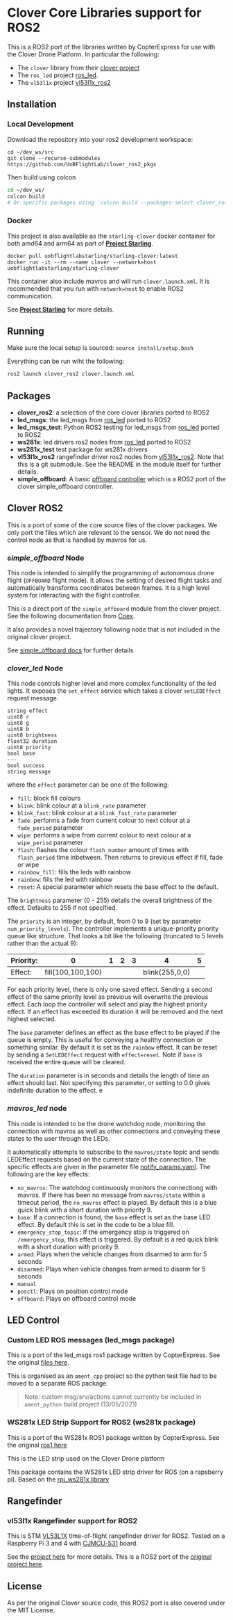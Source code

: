 # Clover Core Libraries support for ROS2

This is a ROS2 port of the libraries written by CopterExpress for use with the Clover Drone Platform. In particular the following:

- The `clover` library from their [clover project](https://github.com/CopterExpress/clover)
- The `ros_led` project [ros_led](https://github.com/CopterExpress/ros_led).
- The `vl53l1x` project [vl53l1x_ros2](https://github.com/mhl787156/vl53l1x_ros2)

## Installation

### Local Development

Download the repository into your ros2 development workspace:
```
cd ~/dev_ws/src
git clone --recurse-submodules https://github.com/UoBFlightLab/clover_ros2_pkgs
```

Then build using colcon
```bash
cd ~/dev_ws/
colcon build
# Or specific packages using `colcon build --packages-select clover_ros2`
```

### Docker

This project is also available as the `starling-clover` docker container for both amd64 and arm64 as part of [**Project Starling**](https://github.com/UoBFlightLab/ProjectStarling).

```
docker pull uobflightlabstarling/starling-clover:latest
docker run -it --rm --name clover --network=host uobflightlabstarling/starling-clover
```

This container also include mavros and will run `clover.launch.xml`. It is recommended that you run with `network=host` to enable ROS2 communication.

See [**Project Starling**](https://github.com/UoBFlightLab/ProjectStarling) for more details.

## Running

Make sure the local setup is sourced: `source install/setup.bash`

Everything can be run wiht the following:

```bash
ros2 launch clover_ros2 clover.launch.xml
```

## Packages

- **clover_ros2**: a selection of the core clover libraries ported to ROS2
- **led_msgs**: the led_msgs from [ros_led](https://github.com/CopterExpress/ros_led) ported to ROS2
- **led_msgs_test**: Python ROS2 testing for led_msgs from [ros_led](https://github.com/CopterExpress/ros_led) ported to ROS2
- **ws281x**: led drivers ros2 nodes from [ros_led](https://github.com/CopterExpress/ros_led) ported to ROS2
- **ws281x_test** test package for ws281x drivers
- **vl53l1x_ros2** rangefinder driver ros2 nodes from [vl53l1x_ros2](https://github.com/mhl787156/vl53l1x_ros2). Note that this is a git submodule. See the README in the module itself for further details.
- **simple_offboard**: A basic [offboard controller](https://github.com/StarlingUAS/starling_simple_offboard) which is a ROS2 port of the clover simple_offboard controller. 

## Clover ROS2

This is a port of some of the core source files of the clover packages. We only port the files which are relevant to the sensor. We do not need the control node as that is handled by mavros for us.

### *simple_offboard* Node
This node is intended to simplify the programming of autonomous drone flight (`OFFBOARD` flight mode). It allows the setting of desired flight tasks and automatically transforms coordinates between frames. It is a high level system for interacting with the flight controller.

This is a direct port of the `simple_offboard` module from the clover project. See the following documentation from [Coex](https://clover.coex.tech/en/simple_offboard.html).

It also provides a novel trajectory following node that is not included in the original clover project.

See [simple_offboard docs](starling_simple_offboard) for further details

### *clover_led* Node
This node controls higher level and more complex functionality of the led lights. It exposes the `set_effect` service which takes a clover `setLEDEffect` request message.

```
string effect
uint8 r
uint8 g
uint8 b
uint8 brightness
float32 duration
uint8 priority
bool base 
---
bool success
string message
```

where the `effect` parameter can be one of the following:

- `fill`: block fill colours
- `blink`: blink colour at a `blink_rate` parameter
- `blink_fast`: blink colour at a `blink_fast_rate` parameter
- `fade`: performs a fade from current colour to next colour at a `fade_period` parameter
- `wipe`: performs a wipe from current colour to next colour at a `wipe_period` parameter
- `flash`: flashes the colour `flash_number` amount of times with `flash_period` time inbetween. Then returns to previous effect if fill, fade or wipe
- `rainbow_fill`: fills the leds with rainbow
- `rainbow`: fills the led with rainbow
- `reset`: A special parameter which resets the base effect to the default. 

The `brightness` parameter (0 - 255) details the overall brightness of the effect. Defaults to 255 if not specified.

The `priority` is an integer, by default, from 0 to 9 (set by parameter `num_priority_levels`). The controller implements a unique-priority priority queue like structure. That looks a bit like the following (truncated to 5 levels rather than the actual 9):

| Priority: | 0                 | 1 | 2 | 3 | 4              | 5 |
|-----------|-------------------|---|---|---|----------------|---|
| Effect:   | fill(100,100,100) |   |   |   | blink(255,0,0) |   |

For each priority level, there is only one saved effect. Sending a second effect of the same priority level as previous will overwrite the previous effect. Each loop the controller will select and play the highest priority 
effect. If an effect has exceeded its duration it will be removed and the next highest selected. 

The `base` parameter defines an effect as the base effect to be played if the queue is empty. This is useful for conveying a healthy connection or something similar. By default it is set as the `rainbow` effect. It can be reset by sending a `SetLEDEffect` request with `effect=reset`. Note if `base` is received the entire queue will be cleared. 

The `duration` parameter is in seconds and details the length of time an effect should last. Not specifying this parameter, or setting to 0.0 gives indefinite duration to the effect.
e 
### *mavros_led* node

This node is intended to be the drone watchdog node, monitoring the connection with mavros as well as other connections and conveying these states to the user through the LEDs. 

It automatically attempts to subscribe to the `mavros/state` topic and sends LEDEffect requests based on the current state of the connection. The specific effects are given in the parameter file [notify_params.yaml](clover_ros2/config/notify_params.yaml). The following are the key effects:

* `no_mavros`: The watchdog continuously monitors the connectiong with mavros. If there has been no message from `mavros/state` within a timeout period, the `no_mavros` effect is played. By default this is a blue quick blink with a short duration with priority 9. 
*  `base`: If a connection is found, the `base` effect is set as the base LED effect. By default this is set in the code to be a blue fill. 
* `emergency_stop_topic`: If the emergency stop is triggered on `/emergency_stop`, this effect is triggered. By default is a red quick blink with a short duration with priority 9.
* `armed`: Plays when the vehicle changes from disarmed to arm for 5 seconds
* `disarmed`: Plays when vehicle changes from armed to disarm for 5 seconds
* `manual`
* `posctl`: Plays on position control mode
* `offboard`: Plays on offboard control mode 

## LED Control

### Custom LED ROS messages (led_msgs package)

This is a port of the led_msgs ros1 package written by CopterExpress. See the original [files here](https://github.com/CopterExpress/ros_led/tree/master/led_msgs).

This is organised as an `ament_cpp` project so the python test file had to be moved to a separate ROS package.

> Note: custom msg/srv/actions cannot currently be included in `ament_python` build project (13/05/2021)

### WS281x LED Strip Support for ROS2 (ws281x package)

This is a port of the WS281x ROS1 package written by CopterExpress. See the original [ros1 here](https://github.com/CopterExpress/ros_led/tree/master/ws281x)

This is the LED strip used on the Clover Drone platform

This package contains the WS281x LED strip driver for ROS (on a rapsberry pi). Based on the [rpi_ws281x library](https://github.com/jgarff/rpi_ws281x)

## Rangefinder

### vl53l1x Rangefinder support for ROS2

This is STM [VL53L1X](https://www.st.com/en/imaging-and-photonics-solutions/vl53l1x.html) time-of-flight rangefinder driver for ROS2. Tested on a Raspberry Pi 3 and 4 with [CJMCU-531](https://ru.aliexpress.com/item/VL53L1X/32911692450.html) board.

See the [project here](https://github.com/mhl787156/vl53l1x_ros2) for more details. This is a ROS2 port of the [original project here](https://github.com/okalachev/vl53l1x_ros).

## License

As per the original Clover source code, this ROS2 port is also covered under the MIT License.